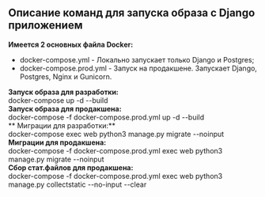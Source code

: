 ## Описание команд для запуска образа с Django приложением  
**Имеется 2 основных файла Docker:** 
- docker-compose.yml - Локально запускает только Django и Postgres;
- docker-compose.prod.yml - Запуск на продакшене. Запускает Django, Postgres, Nginx и Gunicorn. 

**Запуск образа для разработки:**  
docker-compose up -d --build  
**Запуск образа для продакшена:**  
docker-compose -f docker-compose.prod.yml up -d --build  
** Mиграции для разработки:**  
docker-compose exec web python3 manage.py migrate --noinput  
**Миграции для продакшена:**  
docker-compose -f docker-compose.prod.yml exec web python3 manage.py migrate --noinput  
**Cбор стат.файлов для продакшена:**  
docker-compose -f docker-compose.prod.yml exec web python3 manage.py collectstatic --no-input --clear   
